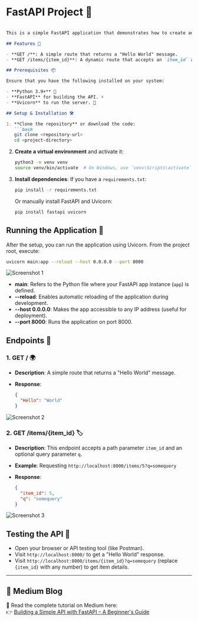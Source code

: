 # FastAPI Project 🚀
````markdown

This is a simple FastAPI application that demonstrates how to create and run an API with path parameters and query parameters. The app contains basic routes to showcase FastAPI's ease of use for web development.

## Features 🌟

- **GET /**: A simple route that returns a "Hello World" message. 
- **GET /items/{item_id}**: A dynamic route that accepts an `item_id` as a path parameter and an optional query parameter `q`.

## Prerequisites 📦

Ensure that you have the following installed on your system:

- **Python 3.9+** 🐍
- **FastAPI** for building the API. ⚡
- **Uvicorn** to run the server. 🚀

## Setup & Installation 🛠️

1. **Clone the repository** or download the code:
   ```bash
   git clone <repository-url>
   cd <project-directory>
````

2. **Create a virtual environment** and activate it:

   ```bash
   python3 -m venv venv
   source venv/bin/activate  # On Windows, use `venv\Scripts\activate`
   ```

3. **Install dependencies**:
   If you have a `requirements.txt`:

   ```bash
   pip install -r requirements.txt
   ```

   Or manually install FastAPI and Uvicorn:

   ```bash
   pip install fastapi uvicorn
   ```

## Running the Application 🚀

After the setup, you can run the application using Uvicorn. From the project root, execute:

```bash
uvicorn main:app --reload --host 0.0.0.0 --port 8000
```

![Screenshot 1](https://raw.githubusercontent.com/HadiqaGohar/Q4-Exploring-Generative-AI/main/fastdca-p1/terminaloutput.png)

* **main**: Refers to the Python file where your FastAPI app instance (`app`) is defined.
* **--reload**: Enables automatic reloading of the application during development.
* **--host 0.0.0.0**: Makes the app accessible to any IP address (useful for deployment).
* **--port 8000**: Runs the application on port 8000.

## Endpoints 📡

### 1. **GET /** 🌍

* **Description**: A simple route that returns a "Hello World" message.
* **Response**:

  ```json
  {
    "Hello": "World"
  }
  ```

![Screenshot 2](https://raw.githubusercontent.com/HadiqaGohar/Q4-Exploring-Generative-AI/main/fastdca-p1/localhost.png)

### 2. **GET /items/{item\_id}** 🏷️

* **Description**: This endpoint accepts a path parameter `item_id` and an optional query parameter `q`.
* **Example**: Requesting `http://localhost:8000/items/5?q=somequery`
* **Response**:

  ```json
  {
    "item_id": 5,
    "q": "somequery"
  }
  ```

![Screenshot 3](https://raw.githubusercontent.com/HadiqaGohar/Q4-Exploring-Generative-AI/main/fastdca-p1/image.png)

## Testing the API 🧪

* Open your browser or API testing tool (like Postman).
* Visit `http://localhost:8000/` to get a "Hello World" response.
* Visit `http://localhost:8000/items/{item_id}?q=somequery` (replace `{item_id}` with any number) to get item details.


---

## 📝 Medium Blog

📖 Read the complete tutorial on Medium here:  
👉 [Building a Simple API with FastAPI – A Beginner's Guide](https://medium.com/@tasleemhadiqa76/building-a-simple-api-with-fastapi-a-beginners-guide-355bfe3c1dba)
